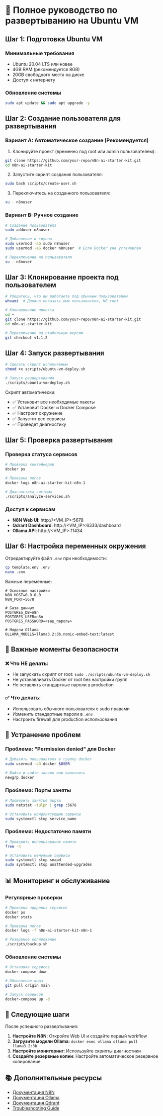 # 🚀 Полное руководство по развертыванию на Ubuntu VM

## Шаг 1: Подготовка Ubuntu VM

### Минимальные требования
- Ubuntu 20.04 LTS или новее
- 4GB RAM (рекомендуется 8GB)
- 20GB свободного места на диске
- Доступ к интернету

### Обновление системы
```bash
sudo apt update && sudo apt upgrade -y
```

## Шаг 2: Создание пользователя для развертывания

### Вариант A: Автоматическое создание (Рекомендуется)

1. Клонируйте проект (временно под root или admin пользователем):
```bash
git clone https://github.com/your-repo/n8n-ai-starter-kit.git
cd n8n-ai-starter-kit
```

2. Запустите скрипт создания пользователя:
```bash
sudo bash scripts/create-user.sh
```

3. Переключитесь на созданного пользователя:
```bash
su - n8nuser
```

### Вариант B: Ручное создание

```bash
# Создание пользователя
sudo adduser n8nuser

# Добавление в группы
sudo usermod -aG sudo n8nuser
sudo usermod -aG docker n8nuser  # Если Docker уже установлен

# Переключение на пользователя
su - n8nuser
```

## Шаг 3: Клонирование проекта под пользователем

```bash
# Убедитесь, что вы работаете под обычным пользователем
whoami  # Должно показать имя пользователя, НЕ root

# Клонирование проекта
cd ~
git clone https://github.com/your-repo/n8n-ai-starter-kit.git
cd n8n-ai-starter-kit

# Переключение на стабильную версию
git checkout v1.1.2
```

## Шаг 4: Запуск развертывания

```bash
# Сделать скрипт исполняемым
chmod +x scripts/ubuntu-vm-deploy.sh

# Запуск развертывания
./scripts/ubuntu-vm-deploy.sh
```

Скрипт автоматически:
- ✅ Установит все необходимые пакеты
- ✅ Установит Docker и Docker Compose
- ✅ Настроит окружение
- ✅ Запустит все сервисы
- ✅ Проведет диагностику

## Шаг 5: Проверка развертывания

### Проверка статуса сервисов
```bash
# Проверка контейнеров
docker ps

# Проверка логов
docker logs n8n-ai-starter-kit-n8n-1

# Диагностика системы
./scripts/analyze-services.sh
```

### Доступ к сервисам

- **N8N Web UI**: http://<VM_IP>:5678
- **Qdrant Dashboard**: http://<VM_IP>:6333/dashboard
- **Ollama API**: http://<VM_IP>:11434

## Шаг 6: Настройка переменных окружения

Отредактируйте файл `.env` при необходимости:
```bash
cp template.env .env
nano .env
```

Важные переменные:
```env
# Основные настройки
N8N_HOST=0.0.0.0
N8N_PORT=5678

# База данных
POSTGRES_DB=n8n
POSTGRES_USER=n8n
POSTGRES_PASSWORD=<ваш_пароль>

# Модели Ollama
OLLAMA_MODELS=llama3.2:3b,nomic-embed-text:latest
```

## 🚨 Важные моменты безопасности

### ❌ Что НЕ делать:
- Не запускать скрипт от root: `sudo ./scripts/ubuntu-vm-deploy.sh`
- Не устанавливать Docker от root без настройки групп
- Не оставлять стандартные пароли в production

### ✅ Что делать:
- Использовать обычного пользователя с sudo правами
- Изменить стандартные пароли в `.env`
- Настроить firewall для production использования

## 🔧 Устранение проблем

### Проблема: "Permission denied" для Docker
```bash
# Добавить пользователя в группу docker
sudo usermod -aG docker $USER

# Выйти и войти заново или выполнить
newgrp docker
```

### Проблема: Порты заняты
```bash
# Проверить занятые порты
sudo netstat -tulpn | grep :5678

# Остановить конфликтующие сервисы
sudo systemctl stop service_name
```

### Проблема: Недостаточно памяти
```bash
# Проверить использование памяти
free -h

# Остановить ненужные сервисы
sudo systemctl stop snapd
sudo systemctl stop unattended-upgrades
```

## 📊 Мониторинг и обслуживание

### Регулярные проверки
```bash
# Проверка здоровья сервисов
docker ps
docker stats

# Проверка логов
docker logs -f n8n-ai-starter-kit-n8n-1

# Резервное копирование
./scripts/backup.sh
```

### Обновление системы
```bash
# Остановка сервисов
docker-compose down

# Обновление кода
git pull origin main

# Запуск сервисов
docker-compose up -d
```

## 🎯 Следующие шаги

После успешного развертывания:

1. **Настройте N8N**: Откройте Web UI и создайте первый workflow
2. **Загрузите модели Ollama**: `docker exec ollama ollama pull llama3.2:3b`
3. **Настройте мониторинг**: Используйте скрипты диагностики
4. **Создайте резервные копии**: Настройте автоматическое резервное копирование

## 📚 Дополнительные ресурсы

- [Документация N8N](https://docs.n8n.io/)
- [Документация Ollama](https://ollama.ai/docs)
- [Документация Qdrant](https://qdrant.tech/documentation/)
- [Troubleshooting Guide](./TROUBLESHOOTING.md)
